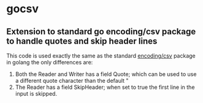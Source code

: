 # gocsv

## Extension to standard go encoding/csv package to handle quotes and skip header lines

This code is used exactly the same as the standard [encoding/csv](https://golang.org/pkg/encoding/csv/) package in golang the only differences are:
1. Both the Reader and Writer has a field Quote; which can be used to use a different quote character than the default "
2. The Reader has a field SkipHeader; when set to true the first line in the input is skipped.

